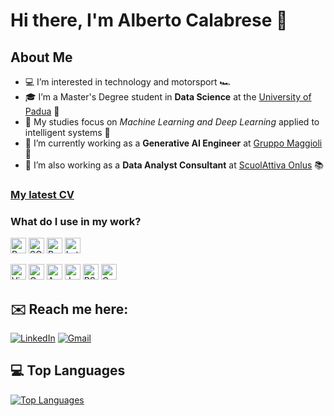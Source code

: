 # Hi there, I'm Alberto Calabrese 👋

## About Me
</div>

- 💻 I’m interested in technology and motorsport 🏎️
- 🎓 I’m a Master's Degree student in **Data Science** at the [University of Padua](https://datascience.math.unipd.it/) 🏫
- 🤖 My studies focus on *Machine Learning and Deep Learning* applied to intelligent systems 🧠
- 🏢 I’m currently working as a **Generative AI Engineer** at [Gruppo Maggioli](https://www.maggioli.com/) 🤖
- 💼 I’m also working as a **Data Analyst Consultant** at [ScuolAttiva Onlus](https://www.scuolattiva.it/) 📚

</div>
<h3><a href="CV.pdf">My latest CV</a>

### What do I use in my work?

</div>

<p>
  <img alt="Python" src="https://img.shields.io/badge/Python-3776AB?logo=python&logoColor=white&style=plastic" height="25"/>
  <img alt="SQL" src="https://img.shields.io/badge/SQL-fee900?style=plastic&logoColor=white" height="25"/>
  <img alt="R" src="https://img.shields.io/badge/R-276DC3?logo=r&logoColor=white&style=plastic" height="25"/>
  <img alt="Latex" src="https://img.shields.io/badge/Latex-008080?style=plastic&logo=latex&logoColor=white&logoSize=auto" height="25"/>
<p>

</div>
<p>
  <img alt="Visual Studio Code" src="https://img.shields.io/badge/Visual Studio Code-007ACC?logo=VisualStudioCode&logoColor=white&style=plastic" height="25"/>
  <img alt="Google Colab" src="https://img.shields.io/badge/Google%20Colab-F9AB00?style=plastic&logo=googlecolab&logoColor=white&logoSize=auto" height="25"/>
  <img alt="Anaconda" src="https://img.shields.io/badge/Anaconda-44A833?style=plastic&logo=anaconda&logoColor=white&logoSize=auto" height="25"/>
  <img alt="Jupyter" src="https://img.shields.io/badge/Jupyter-F37626?logo=Jupyter&logoColor=white&style=plastic" height="25"/>
  <img alt="RStudio" src="https://img.shields.io/badge/RStudio-75AADB?style=plastic&logo=rstudioide&logoColor=white&logoSize=auto" height="25"/>
  <img alt="Overleaf" src="https://img.shields.io/badge/Overleaf-47A141?style=plastic&logo=overleaf&logoColor=white&logoSize=auto" height="25"/>
</p>

##  ✉️ Reach me here:
</div>

[![LinkedIn](https://img.shields.io/badge/LinkedIn-0077B5?style=for-the-badge&logo=linkedin&logoColor=white)](https://www.linkedin.com/in/alberto-calabrese1999/)
[![Gmail](https://img.shields.io/badge/Gmail-D14836?style=for-the-badge&logo=gmail&logoColor=white)](mailto:albertocalabrese99@gmail.com)

## 💻 Top Languages
</div>

[![Top Languages](https://github-readme-stats.vercel.app/api/top-langs/?username=Albi1999&layout=compact&theme=github_dark)](https://github.com/Albi1999?tab=repositories)
